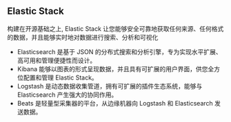 ## Elastic Stack
构建在开源基础之上, Elastic Stack 让您能够安全可靠地获取任何来源、任何格式的数据，并且能够实时地对数据进行搜索、分析和可视化
- Elasticsearch 是基于 JSON 的分布式搜索和分析引擎，专为实现水平扩展、高可用和管理便捷性而设计。
- Kibana 能够以图表的形式呈现数据，并且具有可扩展的用户界面，供您全方位配置和管理 Elastic Stack。
- Logstash 是动态数据收集管道，拥有可扩展的插件生态系统，能够与 Elasticsearch 产生强大的协同作用。
- Beats 是轻量型采集器的平台，从边缘机器向 Logstash 和 Elasticsearch 发送数据。

